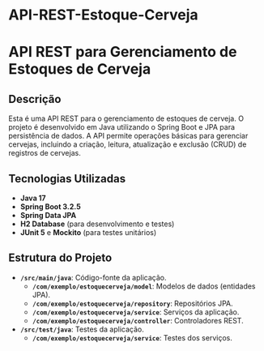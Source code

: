 # API-REST-Estoque-Cerveja
# API REST para Gerenciamento de Estoques de Cerveja

## Descrição

Esta é uma API REST para o gerenciamento de estoques de cerveja. O projeto é desenvolvido em Java utilizando o Spring Boot e JPA para persistência de dados. A API permite operações básicas para gerenciar cervejas, incluindo a criação, leitura, atualização e exclusão (CRUD) de registros de cervejas.

## Tecnologias Utilizadas

- **Java 17**
- **Spring Boot 3.2.5**
- **Spring Data JPA**
- **H2 Database** (para desenvolvimento e testes)
- **JUnit 5** e **Mockito** (para testes unitários)

## Estrutura do Projeto

- **`/src/main/java`**: Código-fonte da aplicação.
  - **`/com/exemplo/estoquecerveja/model`**: Modelos de dados (entidades JPA).
  - **`/com/exemplo/estoquecerveja/repository`**: Repositórios JPA.
  - **`/com/exemplo/estoquecerveja/service`**: Serviços da aplicação.
  - **`/com/exemplo/estoquecerveja/controller`**: Controladores REST.
- **`/src/test/java`**: Testes da aplicação.
  - **`/com/exemplo/estoquecerveja/service`**: Testes dos serviços.
